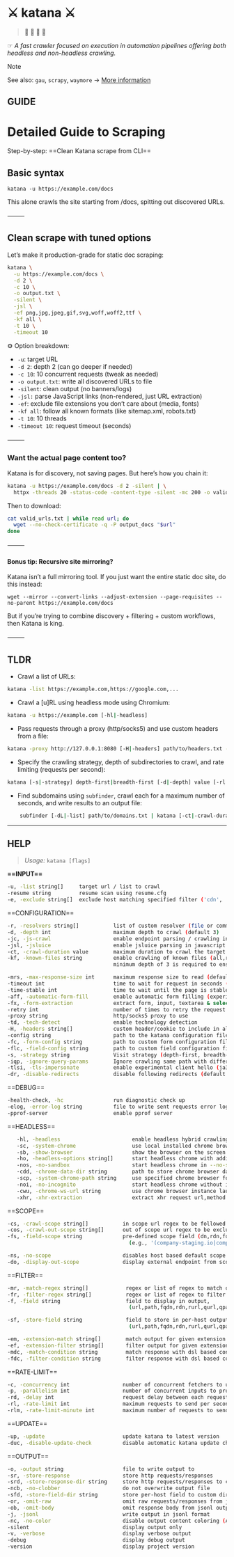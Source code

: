 # ⚔️ katana ⚔️

>    

☞ *A fast crawler focused on execution in automation pipelines offering both headless and non-headless crawling.*

> [!NOTE]
> See also: `gau`, `scrapy`, `waymore` -> [More information](https://docs.projectdiscovery.io/tools/katana/running)

## GUIDE

# Detailed Guide to Scraping

Step-by-step: ==Clean Katana scrape from CLI==

## Basic syntax

`katana -u https://example.com/docs`

This alone crawls the site starting from /docs, spitting out discovered URLs.

⸻

## Clean scrape with tuned options

Let’s make it production-grade for static doc scraping:

```bash
katana \
  -u https://example.com/docs \
  -d 2 \
  -c 10 \
  -o output.txt \
  -silent \
  -jsl \
  -ef png,jpg,jpeg,gif,svg,woff,woff2,ttf \
  -kf all \
  -t 10 \
  -timeout 10
```

⚙️ Option breakdown:
- `-u`: target URL
- `-d 2`: depth 2 (can go deeper if needed)
- `-c 10`: 10 concurrent requests (tweak as needed)
- `-o output.txt`: write all discovered URLs to file
- `-silent`: clean output (no banners/logs)
- `-jsl:` parse JavaScript links (non-rendered, just URL extraction)
- `-ef`: exclude file extensions you don’t care about (media, fonts)
- `-kf all`: follow all known formats (like sitemap.xml, robots.txt)
- `-t 10`: 10 threads
- `-timeout 10`: request timeout (seconds)

⸻

### Want the actual page content too?

Katana is for discovery, not saving pages. But here’s how you chain it:

```bash
katana -u https://example.com/docs -d 2 -silent | \
  httpx -threads 20 -status-code -content-type -silent -mc 200 -o valid_urls.txt
```

Then to download:

```bash
cat valid_urls.txt | while read url; do
  wget --no-check-certificate -q -P output_docs "$url"
done
```


⸻

#### Bonus tip: Recursive site mirroring?

Katana isn’t a full mirroring tool. If you just want the entire static doc site, do this instead:

`wget --mirror --convert-links --adjust-extension --page-requisites --no-parent https://example.com/docs`

But if you’re trying to combine discovery + filtering + custom workflows, then Katana is king.

⸻

## TLDR

- Crawl a list of URLs:
```bash
katana -list https://example.com,https://google.com,...
```

- Crawl a [u]RL using headless mode using Chromium:
```bash
katana -u https://example.com [-hl|-headless]
```

- Pass requests through a proxy (http/socks5) and use custom headers from a file:
```bash
katana -proxy http://127.0.0.1:8080 [-H|-headers] path/to/headers.txt -u https://example.com
```

- Specify the crawling strategy, depth of subdirectories to crawl, and rate limiting (requests per second):
```bash
katana [-s|-strategy] depth-first|breadth-first [-d|-depth] value [-rl|-rate-limit] value -u https://example.com
```

- Find subdomains using `subfinder`, crawl each for a maximum number of seconds, and write results to an output file:
```bash
    subfinder [-dL|-list] path/to/domains.txt | katana [-ct|-crawl-duration] value [-o|-output] path/to/output.txt
```

---

## HELP

> *Usage:* `katana [flags]`

**==INPUT==**
```bash
-u, -list string[]     target url / list to crawl
-resume string         resume scan using resume.cfg
-e, -exclude string[]  exclude host matching specified filter ('cdn', 'private-ips', cidr, ip, regex)
```

==CONFIGURATION==
```bash
-r, -resolvers string[]           list of custom resolver (file or comma separated)
-d, -depth int                    maximum depth to crawl (default 3)
-jc, -js-crawl                    enable endpoint parsing / crawling in javascript file
-jsl, -jsluice                    enable jsluice parsing in javascript file (memory intensive)
-ct, -crawl-duration value        maximum duration to crawl the target for (s, m, h, d) (default s)
-kf, -known-files string          enable crawling of known files (all,robotstxt,sitemapxml),
                                  minimum depth of 3 is required to ensure all known files are properly crawled.

-mrs, -max-response-size int      maximum response size to read (default 4194304)
-timeout int                      time to wait for request in seconds (default 10)
-time-stable int                  time to wait until the page is stable in seconds (default 1)
-aff, -automatic-form-fill        enable automatic form filling (experimental)
-fx, -form-extraction             extract form, input, textarea & select elements in jsonl output
-retry int                        number of times to retry the request (default 1)
-proxy string                     http/socks5 proxy to use
-td, -tech-detect                 enable technology detection
-H, -headers string[]             custom header/cookie to include in all http request in header:value format (file)
-config string                    path to the katana configuration file
-fc, -form-config string          path to custom form configuration file
-flc, -field-config string        path to custom field configuration file
-s, -strategy string              Visit strategy (depth-first, breadth-first) (default "depth-first")
-iqp, -ignore-query-params        Ignore crawling same path with different query-param values
-tlsi, -tls-impersonate           enable experimental client hello (ja3) tls randomization
-dr, -disable-redirects           disable following redirects (default false)
```

==DEBUG==
```bash
-health-check, -hc                run diagnostic check up
-elog, -error-log string          file to write sent requests error log
-pprof-server                     enable pprof server
```

==HEADLESS==
```bash
   -hl, -headless                       enable headless hybrid crawling (experimental)
   -sc, -system-chrome                  use local installed chrome browser instead of katana installed
   -sb, -show-browser                   show the browser on the screen with headless mode
   -ho, -headless-options string[]      start headless chrome with additional options
   -nos, -no-sandbox                    start headless chrome in --no-sandbox mode
   -cdd, -chrome-data-dir string        path to store chrome browser data
   -scp, -system-chrome-path string     use specified chrome browser for headless crawling
   -noi, -no-incognito                  start headless chrome without incognito mode
   -cwu, -chrome-ws-url string          use chrome browser instance launched with the debugger at this URL
   -xhr, -xhr-extraction                extract xhr request url,method in jsonl output
```

==SCOPE==
```bash
-cs, -crawl-scope string[]           in scope url regex to be followed by crawler
-cos, -crawl-out-scope string[]      out of scope url regex to be excluded by crawler
-fs, -field-scope string             pre-defined scope field (dn,rdn,fqdn) or custom regex,
                                       (e.g., '(company-staging.io|company.com)') (default "rdn")

-ns, -no-scope                       disables host based default scope
-do, -display-out-scope              display external endpoint from scoped crawling
```

==FILTER==
```bash
-mr, -match-regex string[]            regex or list of regex to match on output url (cli, file)
-fr, -filter-regex string[]           regex or list of regex to filter on output url (cli, file)
-f, -field string                     field to display in output,
                                       (url,path,fqdn,rdn,rurl,qurl,qpath,file,ufile,key,value,kv,dir,udir)

-sf, -store-field string              field to store in per-host output,
                                       (url,path,fqdn,rdn,rurl,qurl,qpath,file,ufile,key,value,kv,dir,udir)

-em, -extension-match string[]        match output for given extension (eg, -em php,html,js)
-ef, -extension-filter string[]       filter output for given extension (eg, -ef png,css)
-mdc, -match-condition string         match response with dsl based condition
-fdc, -filter-condition string        filter response with dsl based condition
```

==RATE-LIMIT==
```bash
-c, -concurrency int                 number of concurrent fetchers to use (default 10)
-p, -parallelism int                 number of concurrent inputs to process (default 10)
-rd, -delay int                      request delay between each request in seconds
-rl, -rate-limit int                 maximum requests to send per second (default 150)
-rlm, -rate-limit-minute int         maximum number of requests to send per minute
```

==UPDATE==
```bash
-up, -update                         update katana to latest version
-duc, -disable-update-check          disable automatic katana update check
```

==OUTPUT==
```bash
-o, -output string                   file to write output to
-sr, -store-response                 store http requests/responses
-srd, -store-response-dir string     store http requests/responses to custom directory
-ncb, -no-clobber                    do not overwrite output file
-sfd, -store-field-dir string        store per-host field to custom directory
-or, -omit-raw                       omit raw requests/responses from jsonl output
-ob, -omit-body                      omit response body from jsonl output
-j, -jsonl                           write output in jsonl format
-nc, -no-color                       disable output content coloring (ANSI escape codes)
-silent                              display output only
-v, -verbose                         display verbose output
-debug                               display debug output
-version                             display project version
```

